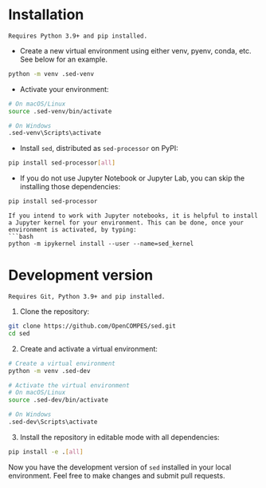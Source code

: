 # Installation

```{attention}
Requires Python 3.9+ and pip installed.
```

- Create a new virtual environment using either venv, pyenv, conda, etc. See below for an example.

```bash
python -m venv .sed-venv
```

- Activate your environment:

```bash
# On macOS/Linux
source .sed-venv/bin/activate

# On Windows
.sed-venv\Scripts\activate
```

- Install `sed`, distributed as `sed-processor` on PyPI:

```bash
pip install sed-processor[all]
```

- If you do not use Jupyter Notebook or Jupyter Lab, you can skip the installing those dependencies:

```bash
pip install sed-processor
```

```{note}
If you intend to work with Jupyter notebooks, it is helpful to install a Jupyter kernel for your environment. This can be done, once your environment is activated, by typing:
```bash
python -m ipykernel install --user --name=sed_kernel
```

# Development version

```{attention}
Requires Git, Python 3.9+ and pip installed.
```

1. Clone the repository:

```bash
git clone https://github.com/OpenCOMPES/sed.git
cd sed
```

2. Create and activate a virtual environment:

```bash
# Create a virtual environment
python -m venv .sed-dev

# Activate the virtual environment
# On macOS/Linux
source .sed-dev/bin/activate

# On Windows
.sed-dev\Scripts\activate
```

3. Install the repository in editable mode with all dependencies:

```bash
pip install -e .[all]
```

Now you have the development version of `sed` installed in your local environment. Feel free to make changes and submit pull requests.
